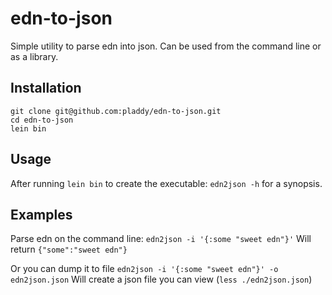 # edn-to-json

Simple utility to parse edn into json.  Can be used from the command line
or as a library.

## Installation

```
git clone git@github.com:pladdy/edn-to-json.git
cd edn-to-json
lein bin
```

## Usage

After running `lein bin` to create the executable:
`edn2json -h` for a synopsis.

## Examples

Parse edn on the command line:
`edn2json -i '{:some "sweet edn"}'`
Will return `{"some":"sweet edn"}`

Or you can dump it to file
`edn2json -i '{:some "sweet edn"}' -o edn2json.json`
Will create a json file you can view (`less ./edn2json.json`)

